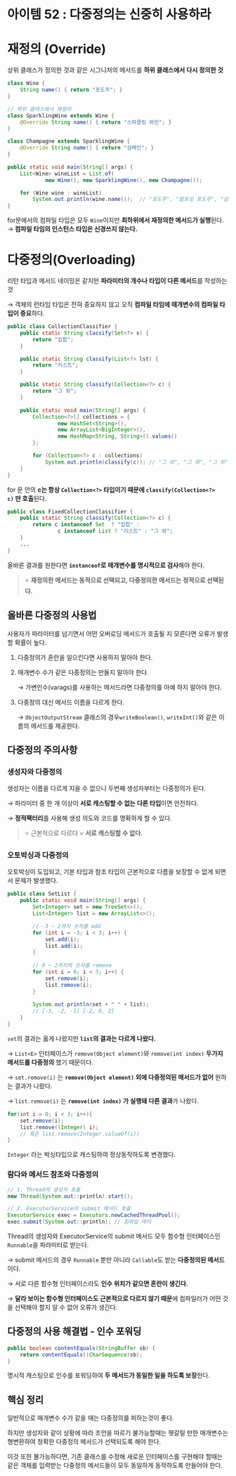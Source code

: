 # 아이템 52 : 다중정의는 신중히 사용하라

# 재정의 (Override)

상위 클래스가 정의한 것과 같은 시그니처의 메서드를 **하위 클래스에서 다시 정의한 것**

```java
class Wine {
    String name() { return "포도주"; }
}

// 하위 클래스에서 재정의
class SparklingWine extends Wine {
    @Override String name() { return "스파클링 와인"; }
}

class Champagne extends SparklingWine {
    @Override String name() { return "샴페인"; }
}

public static void main(String[] args) {
    List<Wine> wineList = List.of(
            new Wine(), new SparklingWine(), new Champagne());

    for (Wine wine : wineList)
        System.out.println(wine.name());  // "포도주", "발포성 포도주", "샴페인"
}
```

for문에서의 컴파일 타입은 모두 `Wine`이지만 **최하위에서 재정의한 메서드가 실행**된다. <br>
→ **컴파일 타임의 인스턴스 타입은 신경쓰지 않는다.**

# 다중정의(Overloading)

리턴 타입과 메서드 네이밍은 같지만 **파라미터의 개수나 타입이 다른 메서드**를 작성하는 것

→ 객체의 런타임 타입은 전혀 중요하지 않고 오직 **컴파일 타임에 매개변수의 컴파일 타입이 중요**하다.

```java
public class CollectionClassifier {
    public static String classify(Set<?> s) {
        return "집합";
    }

    public static String classify(List<?> lst) {
        return "리스트";
    }

    public static String classify(Collection<?> c) {
        return "그 외";
    }

    public static void main(String[] args) {
        Collection<?>[] collections = {
                new HashSet<String>(),
                new ArrayList<BigInteger>(),
                new HashMap<String, String>().values()
        };

        for (Collection<?> c : collections)
            System.out.println(classify(c)); // "그 외", "그 외", "그 외"
    }
}
```

for 문 안의 **c는 항상 `Collection<?>` 타입이기 때문에 `classify(Collection<?> c)` 만 호출**된다.

```java
public class FixedCollectionClassifier {
    public static String classify(Collection<?> c) {
        return c instanceof Set  ? "집합" :
                c instanceof List ? "리스트" : "그 외";
    }
    ...
}
```

올바른 결과를 원한다면 **`instanceof`로 매개변수를 명시적으로 검사**해야 한다.


> ⭐ **재정의한 메서드는 동적으로 선택되고, 다중정의한 메서드는 정적으로 선택된다.** 


## 올바른 다중정의 사용법

사용자가 파라미터를 넘기면서 어떤 오버로딩 메서드가 호출될 지 모른다면 오류가 발생할 확률이 높다.

1. 다중정의가 혼란을 일으킨다면 사용하지 말아야 한다.
2. 매개변수 수가 같은 다중정의는 만들지 말아야 한다.
    
    → 가변인수(varags)를 사용하는 메서드라면 다중정의를 아예 하지 말아야 한다.
    
3. 다중정의 대신 메서드 이름을 다르게 한다.
    
    → `ObjectOutputStream` 클래스의 경우`writeBoolean()`, `writeInt()`와 같은 이름의 메서드를 제공한다.
    

## 다중정의 주의사항

### 생성자와 다중정의

생성자는 이름을 다르게 지을 수 없으니 두번째 생성자부터는 다중정의가 된다.

→ 파라미터 중 한 개 이상이 **서로 캐스팅할 수 없는 다른 타입**이면 안전하다.

→ **정적팩터리**를 사용해 생성 의도와 코드를 명확하게 할 수 있다.


> ⭐ 근본적으로 다르다 = **서로 캐스팅할 수 없다.**



### 오토박싱과 다중정의

오토박싱이 도입되고, 기본 타입과 참조 타입이 근본적으로 다름을 보장할 수 없게 되면서 문제가 발생했다.

```java
public class SetList {
    public static void main(String[] args) {
        Set<Integer> set = new TreeSet<>();
        List<Integer> list = new ArrayList<>();

		// -3 ~ 2까지 숫자를 add
        for (int i = -3; i < 3; i++) {
            set.add(i);
            list.add(i);
        }
        
        // 0 ~ 2까지의 숫자를 remove
        for (int i = 0; i < 3; i++) {
            set.remove(i);
            list.remove(i);
        }
        
        System.out.println(set + " " + list); 
        // [-3, -2, -1] [-2, 0, 2] 
    }
}
```

`set`의 결과는 옳게 나왔지만 **`list`의 결과는 다르게 나왔다.**

→ `List<E>` 인터페이스가 `remove(Object element)`와 `remove(int index)` **두가지 메서드를 다중정의** 했기 때문이다.

→ `set.remove(i)` 는 **`remove(Object element)` 외에 다중정의된 메서드가 없어** 원하는 결과가 나왔다.

→ `list.remove(i)` 는 **`remove(int index)` 가 실행돼 다른 결과**가 나왔다.

```java
for(int i = 0; i < 3; i++){
    set.remove(i);
    list.remove((Integer) i); 
    // 혹은 list.remove(Integer.valueOf(i))
} 
```

`Integer` 라는 박싱타입으로 캐스팅하여 정상동작하도록 변경했다.

### 람다와 메서드 참조와 다중정의

```java
// 1. Thread의 생성자 호출
new Thread(System.out::println).start();

// 2. ExecutorService의 submit 메서드 호출
ExecutorService exec = Executors.newCachedThreadPool();
exec.submit(System.out::println); // 컴파일 에러
```

Thread의 생성자와 ExecutorService의 submit 메서드 모두 함수형 인터페이스인 `Runnable`을 파라미터로 받는다.

→ submit 메서드의 경우 `Runnable` 뿐만 아니라 `Callable`도 받는 **다중정의된 메서드**이다.

→ 서로 다른 함수형 인터페이스라도 **인수 위치가 같으면 혼란이 생긴다.**

→ **달라 보이는 함수형 인터페이스도 근본적으로 다르지 않기 때문**에 컴파일러가 어떤 것을 선택해야 할지 알 수 없어 오류가 생긴다.

## 다중정의 사용 해결법 - 인수 포워딩

```java
public boolean contentEquals(StringBuffer sb) {
    return contentEquals((CharSequence)sb);
}
```

명시적 캐스팅으로 인수를 포워딩하여 **두 메서드가 동일한 일을 하도록 보장**한다.

## 핵심 정리

일반적으로 매개변수 수가 같을 때는 다중정의를 피하는것이 좋다. 

하지만 생성자와 같이 상황에 따라 조언을 따르기 불가능할때는 헷갈릴 만한 매개변수는 형변환하여 정확한 다중정의 메서드가 선택되도록 해야 한다. 

이것 또한 불가능하다면, 기존 클래스를 수정해 새로운 인터페이스를 구현해야 할때는 같은 객체를 입력받는 다중정의 메서드들이 모두 동일하게 동작하도록 만들어야 한다.